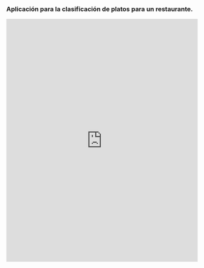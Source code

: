 <h3>Aplicación para la clasificación de platos para un restaurante.</h3>
<iframe src="https://www.linkedin.com/embed/feed/update/urn:li:ugcPost:6754433151575085056" height="641" width="504" frameborder="0" allowfullscreen="" title="Publicación integrada"></iframe>
